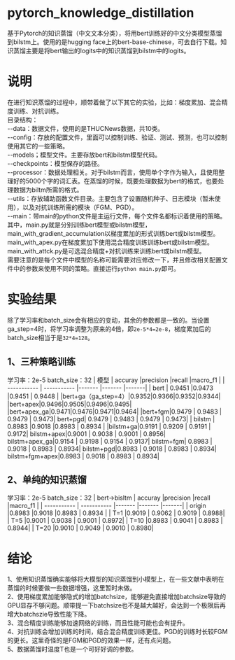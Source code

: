 # pytorch_knowledge_distillation
基于Pytorch的知识蒸馏（中文文本分类），将用bert训练好的中文分类模型蒸馏到bilstm上。使用的是hugging face上的bert-base-chinese，可去自行下载。知识蒸馏主要是将bert输出的logits中的知识蒸馏到bilstm中的logits。

# 说明
在进行知识蒸馏的过程中，顺带着做了以下其它的实验，比如：梯度累加、混合精度训练、对抗训练。<br>
目录结构：<br>
--data：数据文件，使用的是THUCNews数据，共10类。<br>
--config：存放的配置文件，里面可以控制训练、验证、测试、预测，也可以控制使用其它的一些策略。<br>
--models；模型文件。主要存放bert和bilstm模型代码。<br>
--checkpoints：模型保存的路径。<br>
--processor：数据处理相关。对于bilstm而言，使用单个字作为输入，且使用整理好的5000个字的词汇表。在蒸馏的时候，既要处理数据为bert的格式，也要处理数据为biltm所需的格式。<br>
--utils：存放辅助函数文件目录。主要包含了设置随机种子、日志模块（暂未使用），以及对抗训练所需的模块（FGM、PGD）。<br>
--main：带main的python文件是主运行文件，每个文件名都标识着使用的策略。其中，main.py就是分别训练bert模型或bilstm模型，main_with_gradient_accumulation以梯度累加的形式训练bert或bilstm模型。main_with_apex.py在梯度累加下使用混合精度训练训练bert或bilstm模型。main_with_attck.py是可选混合精度+对抗训练来训练bert或bilstm模型。<br>
需要注意的是每个文件中模型的名称可能需要对应修改一下，并且修改相关配置文件中的参数来使用不同的策略。直接运行```python main.py```即可。

# 实验结果
除了学习率和batch_size会有相应的变动，其余的参数都是一致的。当设置ga_step=4时，将学习率调整为原来的4倍，即```2e-5*4=2e-8```，梯度累加后的batch_size相当于是```32*4=128```。
## 1、三种策略训练
学习率：2e-5 batch_size：32
| 模型      | accuray |precision |recall |macro_f1 |
| ----------- | ----------- |------- |------- |-------|
| bert      | 0.9451       |0.9473 |0.9451 |   0.9448    |
|bert+ga（ga_step=4）|0.9352|0.9366|0.9352|0.9344|
|bert+apex|0.9496|0.9505|0.9496|0.9495|
|bert+apex_ga|0.9471|0.9476|0.9471|0.9464|
|bert+fgm|0.9479   | 0.9483 |   0.9479 |   0.9473|
bert+pgd|     0.9479  |  0.9483  |  0.9479 |   0.9473|
| bilstm   | 0.8983        |0.9018 |0.8983 |    0.8934   |
|bilstm+ga|0.9191   | 0.9209 |   0.9191 |   0.9172|
bilstm+apex|0.9001   | 0.9038  |  0.9001 |   0.8956|
bilstm+apex_ga|0.9154 |   0.9198  |  0.9154 |   0.9137|
bilstm+fgm|   0.8983  |  0.9018  |  0.8983  |  0.8934|
bilstm+pgd|0.8983  |  0.9018  |  0.8983  |  0.8934|
bilstm+fgm+apex|0.8983  |  0.9018 |   0.8983  |  0.8934|
## 2、单纯的知识蒸馏
学习率：2e-5 batch_size：32
| bert->bisltm      | accuray |precision |recall |macro_f1 |
| ----------- | ----------- |------- |------- |-------|
|  origin        |0.8983        |0.9018 |0.8983 |    0.8934   |
|  T=1        |0.9019  | 0.9062   | 0.9019  |  0.8988|
|  T=5        |0.9001  |  0.9038  |  0.9001  |  0.8972|
|  T=10       |0.8983  |  0.9041   | 0.8983  |  0.8944|
|  T=20       |0.9010  |  0.9049   | 0.9010 |   0.8980|

# 结论
1、使用知识蒸馏确实能够将大模型的知识蒸馏到小模型上，在一些文献中表明在蒸馏的时候要做一些数据增强，这里暂时未做。<br>
2、使用梯度累加能够隐式的增加batchsize，能够避免直接增加batchsize导致的GPU显存不够问题。顺带提一下batchsize也不是越大越好，会达到一个极限后再增大batchszie导致性能下降。<br>
3、混合精度训练能够加速网络的训练，而且性能可能也会有提升。<br>
4、对抗训练会增加训练的时间，结合混合精度训练更佳。PGD的训练时长较FGM的更长。这里奇怪的是FGM和PGD的效果一样，还有点问题。<br>
5、数据蒸馏时温度T也是一个可好好调的参数。<br>


